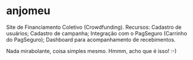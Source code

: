 # anjomeu
Site de Financiamento Coletivo (Crowdfunding).
Recursos: Cadastro de usuários;
Cadastro de campanha;
Integração com o PagSeguro (Carrinho do PagSeguro);
Dashboard para acompanhamento de recebimentos.

Nada mirabolante, coisa simples mesmo. Hmmm, acho que é isso! :-)
